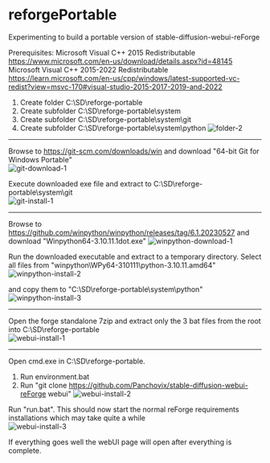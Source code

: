# reforgePortable
Experimenting to build a portable version of stable-diffusion-webui-reForge

Prerequisites:
Microsoft Visual C++ 2015 Redistributable  
https://www.microsoft.com/en-us/download/details.aspx?id=48145  
Microsoft Visual C++ 2015-2022 Redistributable  
https://learn.microsoft.com/en-us/cpp/windows/latest-supported-vc-redist?view=msvc-170#visual-studio-2015-2017-2019-and-2022  

1) Create folder C:\SD\reforge-portable
2) Create subfolder C:\SD\reforge-portable\system
3) Create subfolder C:\SD\reforge-portable\system\git
4) Create subfolder C:\SD\reforge-portable\system\python
![folder-2](https://github.com/user-attachments/assets/9a902582-fad3-4221-8246-d4874aeb4b66)

***

Browse to https://git-scm.com/downloads/win and download "64-bit Git for Windows Portable"  
![git-download-1](https://github.com/user-attachments/assets/1eaf8d60-2e0e-4775-9082-6b4934d42462)

Execute downloaded exe file and extract to C:\SD\reforge-portable\system\git  
![git-install-1](https://github.com/user-attachments/assets/03520868-5b3d-421f-9a37-d813719175bf)

***

Browse to https://github.com/winpython/winpython/releases/tag/6.1.20230527 and download "Winpython64-3.10.11.1dot.exe"
![winpython-download-1](https://github.com/user-attachments/assets/555f9b0d-1a6f-4f19-9494-d51881ea253e)

Run the downloaded executable and extract to a temporary directory. Select all files from "winpython\WPy64-310111\python-3.10.11.amd64"
![winpython-install-2](https://github.com/user-attachments/assets/79be1c7e-bf9c-4961-a0fa-347c5300e60d)

and copy them to "C:\SD\reforge-portable\system\python"
![winpython-install-3](https://github.com/user-attachments/assets/a00c87d6-71da-45e9-b7e3-11093a6fe633)

***

Open the forge standalone 7zip and extract only the 3 bat files from the root into C:\SD\reforge-portable  
![webui-install-1](https://github.com/user-attachments/assets/13d732b1-767a-41bd-acde-8b49c04e8a8d)

***

Open cmd.exe in C:\SD\reforge-portable.
1) Run environment.bat
2) Run "git clone https://github.com/Panchovix/stable-diffusion-webui-reForge webui"
![webui-install-2](https://github.com/user-attachments/assets/cc1df314-fa1e-4323-b164-106be01e8220)

Run "run.bat". This should now start the normal reForge requirements installations which may take quite a while  
![webui-install-3](https://github.com/user-attachments/assets/da8c3cb4-792c-46f7-82ee-5515eba77cf1)

If everything goes well the webUI page will open after everything is complete.






